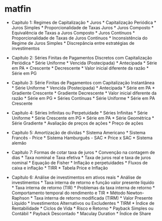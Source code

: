 # matfin

* Capitulo 1: Regimes de Capitalização
        * Juros
        * Capitalização Periódica
                * Juros Simples
                        * Proporcionalidade de  Taxas Juros
                * Juros Composto
                        * Equivalência de Taxas a Juros Composto
                * Juros Contínuos
                        * Proporcionalidade de Taxas de Juros Contínuos
        * Inconsistência do Regime de Juros Simples
                * Discrepância entre estratégias de investimentos


* Capítulo 2: Séries Finitas de Pagamentos Discretos com Capitalização Periódica
        * Série Uniforme
                * Vencida (Postecipada)
                * Antecipada
        * Série em PA
                * Crescente
                * Decrescente
                * Valor inicial diferente da razão
        * Série em PG

* Capítulo 3: Série Finitas de Pagamentos com Capitalização Instantânea
        * Série Uniforme
                * Vencida (Postecipada)
                * Antecipada
        * Série em PA
                * Gradiente Crescente
                * Gradiente Decrescente
                * Valor inicial diferente da razão
        * Série em PG
        * Séries Contínuas
                * Série Uniforme
                * Série em PA Crescente

* Capítulo 4: Séries Infinitas ou Perpetuidade
        * Séries Infinitas
                * Série Uniforme
                * Série Crescente em PG
                * Série em PA
                * Série Geométrica
                * Série Gradiente
        * Avaliação de preços de ações
                * Preço de ações
* Capítulo 5: Amortização de dívidas
        * Sistema Americano
        * Sistema Francês - Price
        * Sistema Hamburguês - SAC
        * Price x SAC
        * Sistema alemão
* Capítulo 7: Formas de cotar taxa de juros
        * Convenção na contagem de dias
        * Taxa nominal e Taxa efetiva
        * Taxa de juros real e taxa de juros nominal
                * Equação de Fisher
        * Inflação e perpetuidades
                * Fluxos de caixa e inflação
        * TIRR
        * Tabela Price e Inflação
* Capítulo 6: Análise de investimentos em ativos reais
        * Análise de investimentos
        * Taxa interna de retorno e função valor presente líquido
                * Taxa interna de retorno (TIR)
                        * Problemas da taxa interna de retorno
                        * Comportamento temporal do rendimento e TIR
                        * Método Newton-Raphson
                * Taxa interna de retorno modificada (TIRM)
                * Valor Presente Líquido
        * Investimentos Alternativos ou Excludentes
                * TIRM
        * Índice de Rentabilidade
        * Ciclos de Vida
        * Risco e Retorno
        * Payback Simples ou Contábil
        * Payback Descontado
        * Maculay Duration
        * Índice de Share